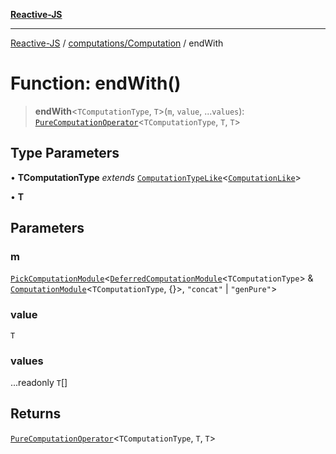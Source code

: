 [**Reactive-JS**](../../../README.md)

***

[Reactive-JS](../../../README.md) / [computations/Computation](../README.md) / endWith

# Function: endWith()

> **endWith**\<`TComputationType`, `T`\>(`m`, `value`, ...`values`): [`PureComputationOperator`](../../type-aliases/PureComputationOperator.md)\<`TComputationType`, `T`, `T`\>

## Type Parameters

• **TComputationType** *extends* [`ComputationTypeLike`](../../interfaces/ComputationTypeLike.md)\<[`ComputationLike`](../../interfaces/ComputationLike.md)\>

• **T**

## Parameters

### m

[`PickComputationModule`](../../type-aliases/PickComputationModule.md)\<[`DeferredComputationModule`](../../interfaces/DeferredComputationModule.md)\<`TComputationType`\> & [`ComputationModule`](../../interfaces/ComputationModule.md)\<`TComputationType`, \{\}\>, `"concat"` \| `"genPure"`\>

### value

`T`

### values

...readonly `T`[]

## Returns

[`PureComputationOperator`](../../type-aliases/PureComputationOperator.md)\<`TComputationType`, `T`, `T`\>
